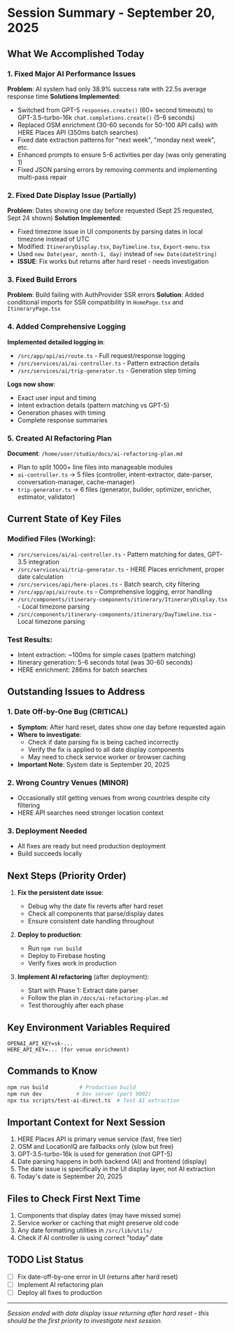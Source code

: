 # Session Summary - September 20, 2025

## What We Accomplished Today

### 1. Fixed Major AI Performance Issues
**Problem**: AI system had only 38.9% success rate with 22.5s average response time
**Solutions Implemented**:
- Switched from GPT-5 `responses.create()` (60+ second timeouts) to GPT-3.5-turbo-16k `chat.completions.create()` (5-6 seconds)
- Replaced OSM enrichment (30-60 seconds for 50-100 API calls) with HERE Places API (350ms batch searches)
- Fixed date extraction patterns for "next week", "monday next week", etc.
- Enhanced prompts to ensure 5-6 activities per day (was only generating 1)
- Fixed JSON parsing errors by removing comments and implementing multi-pass repair

### 2. Fixed Date Display Issue (Partially)
**Problem**: Dates showing one day before requested (Sept 25 requested, Sept 24 shown)
**Solution Implemented**:
- Fixed timezone issue in UI components by parsing dates in local timezone instead of UTC
- Modified: `ItineraryDisplay.tsx`, `DayTimeline.tsx`, `Export-menu.tsx`
- Used `new Date(year, month-1, day)` instead of `new Date(dateString)`
- **ISSUE**: Fix works but returns after hard reset - needs investigation

### 3. Fixed Build Errors
**Problem**: Build failing with AuthProvider SSR errors
**Solution**: Added conditional imports for SSR compatibility in `HomePage.tsx` and `ItineraryPage.tsx`

### 4. Added Comprehensive Logging
**Implemented detailed logging in**:
- `/src/app/api/ai/route.ts` - Full request/response logging
- `/src/services/ai/ai-controller.ts` - Pattern extraction details
- `/src/services/ai/trip-generator.ts` - Generation step timing

**Logs now show**:
- Exact user input and timing
- Intent extraction details (pattern matching vs GPT-5)
- Generation phases with timing
- Complete response summaries

### 5. Created AI Refactoring Plan
**Document**: `/home/user/studio/docs/ai-refactoring-plan.md`
- Plan to split 1000+ line files into manageable modules
- `ai-controller.ts` → 5 files (controller, intent-extractor, date-parser, conversation-manager, cache-manager)
- `trip-generator.ts` → 6 files (generator, builder, optimizer, enricher, estimator, validator)

## Current State of Key Files

### Modified Files (Working):
- `/src/services/ai/ai-controller.ts` - Pattern matching for dates, GPT-3.5 integration
- `/src/services/ai/trip-generator.ts` - HERE Places enrichment, proper date calculation
- `/src/services/api/here-places.ts` - Batch search, city filtering
- `/src/app/api/ai/route.ts` - Comprehensive logging, error handling
- `/src/components/itinerary-components/itinerary/ItineraryDisplay.tsx` - Local timezone parsing
- `/src/components/itinerary-components/itinerary/DayTimeline.tsx` - Local timezone parsing

### Test Results:
- Intent extraction: ~100ms for simple cases (pattern matching)
- Itinerary generation: 5-6 seconds total (was 30-60 seconds)
- HERE enrichment: 286ms for batch searches

## Outstanding Issues to Address

### 1. Date Off-by-One Bug (CRITICAL)
- **Symptom**: After hard reset, dates show one day before requested again
- **Where to investigate**:
  - Check if date parsing fix is being cached incorrectly
  - Verify the fix is applied to all date display components
  - May need to check service worker or browser caching
- **Important Note**: System date is September 20, 2025

### 2. Wrong Country Venues (MINOR)
- Occasionally still getting venues from wrong countries despite city filtering
- HERE API searches need stronger location context

### 3. Deployment Needed
- All fixes are ready but need production deployment
- Build succeeds locally

## Next Steps (Priority Order)

1. **Fix the persistent date issue**:
   - Debug why the date fix reverts after hard reset
   - Check all components that parse/display dates
   - Ensure consistent date handling throughout

2. **Deploy to production**:
   - Run `npm run build`
   - Deploy to Firebase hosting
   - Verify fixes work in production

3. **Implement AI refactoring** (after deployment):
   - Start with Phase 1: Extract date parser
   - Follow the plan in `/docs/ai-refactoring-plan.md`
   - Test thoroughly after each phase

## Key Environment Variables Required
```
OPENAI_API_KEY=sk-...
HERE_API_KEY=... (for venue enrichment)
```

## Commands to Know
```bash
npm run build          # Production build
npm run dev           # Dev server (port 9002)
npx tsx scripts/test-ai-direct.ts  # Test AI extraction
```

## Important Context for Next Session
1. HERE Places API is primary venue service (fast, free tier)
2. OSM and LocationIQ are fallbacks only (slow but free)
3. GPT-3.5-turbo-16k is used for generation (not GPT-5)
4. Date parsing happens in both backend (AI) and frontend (display)
5. The date issue is specifically in the UI display layer, not AI extraction
6. Today's date is September 20, 2025

## Files to Check First Next Time
1. Components that display dates (may have missed some)
2. Service worker or caching that might preserve old code
3. Any date formatting utilities in `/src/lib/utils/`
4. Check if AI controller is using correct "today" date

## TODO List Status
- [ ] Fix date-off-by-one error in UI (returns after hard reset)
- [ ] Implement AI refactoring plan
- [ ] Deploy all fixes to production

---
*Session ended with date display issue returning after hard reset - this should be the first priority to investigate next session.*